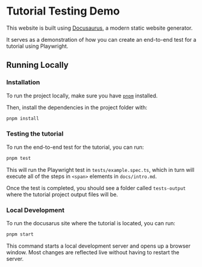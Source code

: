 # Tutorial Testing Demo

This website is built using [Docusaurus](https://docusaurus.io/), a modern static website generator.

It serves as a demonstration of how you can create an end-to-end test for a tutorial using Playwright.

## Running Locally

### Installation

To run the project locally, make sure you have [`pnpm`](https://pnpm.io/) installed.

Then, install the dependencies in the project folder with:

```sh
pnpm install
```

### Testing the tutorial

To run the end-to-end test for the tutorial, you can run:

```sh
pnpm test
```

This will run the Playwright test in `tests/example.spec.ts`, which in turn will execute all of the steps in `<span>` elements in `docs/intro.md`.

Once the test is completed, you should see a folder called `tests-output` where the tutorial project output files will be.

### Local Development

To run the docusarus site where the tutorial is located, you can run:

```sh
pnpm start
```

This command starts a local development server and opens up a browser window. Most changes are reflected live without having to restart the server.
